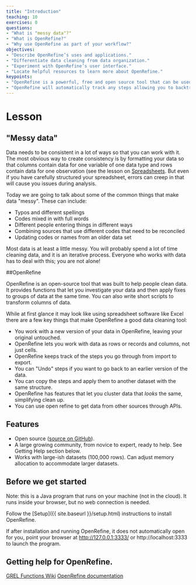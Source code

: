 ```yaml
---
title: "Introduction"
teaching: 10
exercises: 0
questions:
- "What is "messy data"?"
- "What is OpenRefine?"
- "Why use OpenRefine as part of your workflow?"
objectives:
- "Describe OpenRefine’s uses and applications."
- "Differentiate data cleaning from data organization."
- "Experiment with OpenRefine’s user interface."
- "Locate helpful resources to learn more about OpenRefine."
keypoints:
- "OpenRefine is a powerful, free and open source tool that can be used for data cleaning."
- "OpenRefine will automatically track any steps allowing you to backtrack as needed and providing a record of all work done"
---
```


# Lesson

## "Messy data"

Data needs to be consistent in a lot of ways so that you can work with it. The most obvious way to create consistency is by 
formatting your data so that columns contain data for one variable of one data type and rows contain data for one observation (see the 
lesson on [Spreadsheets](https://nesclic.github.io/spreadsheets-socsci-update/). But even if you have carefully structured your 
spreadsheet, errors can creep in that will cause you issues during analysis.

Today we are going to talk about some of the common things that make data "messy". These can include:
* Typos and different spellings
* Codes mixed in with full words
* Different people entering things in different ways
* Combining sources that use different codes that need to be reconciled
* Updating codes or names from an older data set

Most data is at least a little messy. You will probably spend a lot of time cleaning data, and it is an iterative process. Everyone who 
works with data has to deal with this; you are not alone!

##OpenRefine

OpenRefine is an open-source tool that was built to help people clean data. It provides functions that let you investigate your
data and then apply fixes to groups of data at the same time. You can also write short scripts to transform columns of data. 

While at first glance it may look like using spreadsheet software like Excel there are a few key things that make OpenRefine a good
data cleaning tool:
* You work with a new version of your data in OpenRefine, leaving your original untouched.
* OpenRefine lets you work with data as rows or records and columns, not just cells.
* OpenRefine keeps track of the steps you go through from import to export.
* You can "Undo" steps if you want to go back to an earlier version of the data.
* You can copy the steps and apply them to another dataset with the same structure.
* OpenRefine has features that let you cluster data that *looks* the same, simplifying clean up.
* You can use open refine to get data from other sources through APIs.

## Features

* Open source ([source on GitHub](https://github.com/OpenRefine/OpenRefine)).
* A large growing community, from novice to expert, ready to help. See Getting
  Help section below.
* Works with large-ish datasets (100,000 rows). Can adjust memory allocation to
  accommodate larger datasets.

## Before we get started

Note: this is a Java program that runs on your machine (not in the cloud). It runs inside your browser, but no web connection is needed.

Follow the [Setup]({{ site.baseurl }}/setup.html) instructions to install OpenRefine.

If after installation and running OpenRefine, it does not automatically open for you, point your browser at http://127.0.0.1:3333/ or http://localhost:3333 to launch the program.


## Getting help for OpenRefine.

[GREL Functions Wiki](https://github.com/OpenRefine/OpenRefine/wiki/GREL-Functions)
[OpenRefine documentation](http://openrefine.org/documentation.html)


